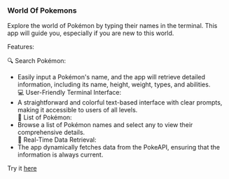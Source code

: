 ### World Of Pokemons   

Explore the world of Pokémon by typing their names in the terminal. 
This app will guide you, especially if you are new to this world. 

Features:    

🔍 Search Pokémon:
* Easily input a Pokémon's name, and the app will retrieve detailed information, including its name, height, weight, types, and abilities.  
💻 User-Friendly Terminal Interface: 
* A straightforward and colorful text-based interface with clear prompts, making it accessible to users of all levels.  
📜 List of Pokémon: 
* Browse a list of Pokémon names and select any to view their comprehensive details.  
🔄 Real-Time Data Retrieval: 
* The app dynamically fetches data from the PokeAPI, ensuring that the information is always current.   
  
Try it [here](https://replit.com/@AnaPopovic1/pokemonprojectpy#main.py)
